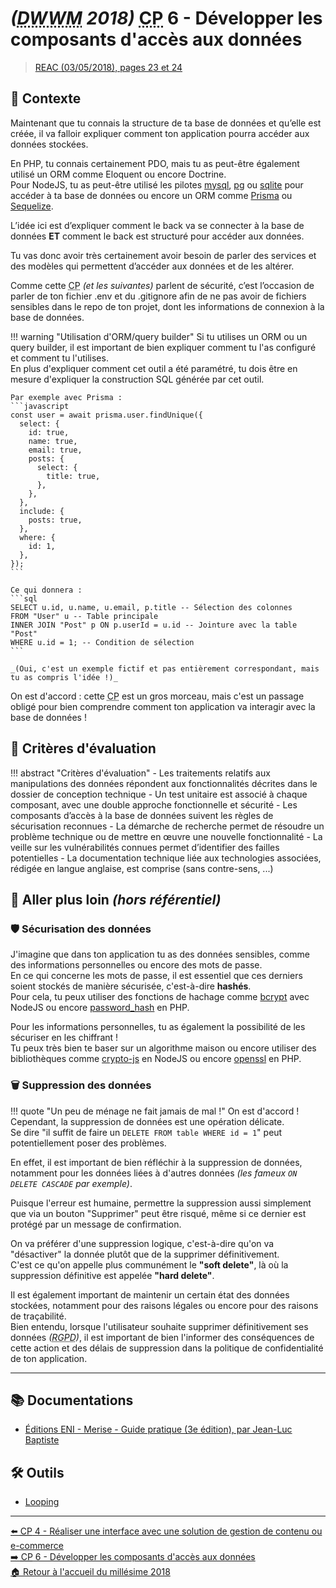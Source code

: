 # _(<abbr title="Développeur Web et Web Mobile">DWWM</abbr> 2018)_ <abbr title="Compétence Professionnelle">CP</abbr> 6 - Développer les composants d'accès aux données
> [REAC (03/05/2018), pages 23 et 24](https://www.banque.di.afpa.fr/EspaceEmployeursCandidatsActeurs/EGPResultat.aspx?ct=01280m03&type=t)

## 🚀 Contexte

Maintenant que tu connais la structure de ta base de données et qu’elle est créée, il va falloir expliquer comment ton application pourra accéder aux données stockées.

En PHP, tu connais certainement PDO, mais tu as peut-être également utilisé un ORM comme Eloquent ou encore Doctrine.  
Pour NodeJS, tu as peut-être utilisé les pilotes [mysql](https://www.npmjs.com/package/mysql), [pg](https://www.npmjs.com/package/pg) ou [sqlite](https://www.npmjs.com/package/sqlite) pour accéder à ta base de données ou encore un ORM comme [Prisma](https://www.npmjs.com/package/prisma) ou [Sequelize](https://www.npmjs.com/package/sequelize).

L’idée ici est d’expliquer comment le back va se connecter à la base de données **ET** comment le back est structuré pour accéder aux données.

Tu vas donc avoir très certainement avoir besoin de parler des services et des modèles qui permettent d’accéder aux données et de les altérer.

Comme cette <abbr title="Compétence Professionnelle">CP</abbr> _(et les suivantes)_ parlent de sécurité,
c’est l’occasion de parler de ton fichier .env et du .gitignore afin de ne pas avoir de fichiers sensibles dans le repo de ton projet,
dont les informations de connexion à la base de données.

!!! warning "Utilisation d'ORM/query builder"
    Si tu utilises un ORM ou un query builder, il est important de bien expliquer comment tu l'as configuré et comment tu l'utilises.  
    En plus d'expliquer comment cet outil a été paramétré, tu dois être en mesure d'expliquer la construction SQL générée par cet outil.

    Par exemple avec Prisma :
    ```javascript
    const user = await prisma.user.findUnique({
      select: {
        id: true,
        name: true,
        email: true,
        posts: {
          select: {
            title: true,
          },
        },
      },
      include: {
        posts: true,
      },
      where: {
        id: 1,
      },
    });
    ```

    Ce qui donnera :
    ```sql
    SELECT u.id, u.name, u.email, p.title -- Sélection des colonnes
    FROM "User" u -- Table principale
    INNER JOIN "Post" p ON p.userId = u.id -- Jointure avec la table "Post"
    WHERE u.id = 1; -- Condition de sélection
    ```

    _(Oui, c'est un exemple fictif et pas entièrement correspondant, mais tu as compris l'idée !)_

On est d'accord : cette <abbr title="Compétence Professionnelle">CP</abbr> est un gros morceau, mais c'est un passage obligé pour bien comprendre comment ton application va interagir avec la base de données !

## 📝 Critères d'évaluation
!!! abstract "Critères d'évaluation"
    - Les traitements relatifs aux manipulations des données répondent aux fonctionnalités décrites dans le dossier de conception technique
    - Un test unitaire est associé à chaque composant, avec une double approche fonctionnelle et sécurité
    - Les composants d’accès à la base de données suivent les règles de sécurisation reconnues
    - La démarche de recherche permet de résoudre un problème technique ou de mettre en œuvre une nouvelle fonctionnalité
    - La veille sur les vulnérabilités connues permet d’identifier des failles potentielles
    - La documentation technique liée aux technologies associées, rédigée en langue anglaise, est comprise (sans contre-sens, ...)

## 🤯 Aller plus loin _(hors référentiel)_

### 🛡 Sécurisation des données

J'imagine que dans ton application tu as des données sensibles, comme des informations personnelles ou encore des mots de passe.  
En ce qui concerne les mots de passe, il est essentiel que ces derniers soient stockés de manière sécurisée, c'est-à-dire **hashés**.  
Pour cela, tu peux utiliser des fonctions de hachage comme [bcrypt](https://www.npmjs.com/package/bcrypt) avec NodeJS ou encore [password_hash](https://www.php.net/manual/fr/function.password-hash.php) en PHP.

Pour les informations personnelles, tu as également la possibilité de les sécuriser en les chiffrant !  
Tu peux très bien te baser sur un algorithme maison ou encore utiliser des bibliothèques comme [crypto-js](https://www.npmjs.com/package/crypto-js) en NodeJS ou encore [openssl](https://www.php.net/manual/en/book.openssl.php) en PHP.

### 🗑️ Suppression des données

!!! quote "Un peu de ménage ne fait jamais de mal !"
    On est d'accord ! Cependant, la suppression de données est une opération délicate.  
    Se dire "il suffit de faire un `DELETE FROM table WHERE id = 1`" peut potentiellement poser des problèmes.

En effet, il est important de bien réfléchir à la suppression de données, notamment pour les données liées à d'autres données _(les fameux `ON DELETE CASCADE` par exemple)_.

Puisque l'erreur est humaine, permettre la suppression aussi simplement que via un bouton "Supprimer" peut être risqué, même si ce dernier est protégé par un message de confirmation.

On va préférer d'une suppression logique, c'est-à-dire qu'on va "désactiver" la donnée plutôt que de la supprimer définitivement.  
C'est ce qu'on appelle plus communément le **"soft delete"**, là où la suppression définitive est appelée **"hard delete"**.

Il est également important de maintenir un certain état des données stockées, notamment pour des raisons légales ou encore pour des raisons de traçabilité.  
Bien entendu, lorsque l'utilisateur souhaite supprimer définitivement ses données _(<abbr title="Règlement Général sur la Protection des Données">RGPD</abbr>)_, il est important de bien l'informer des conséquences de cette action et des délais de suppression dans la politique de confidentialité de ton application.

---

## 📚 Documentations
- [Éditions ENI - Merise - Guide pratique (3e édition), par Jean-Luc Baptiste](https://www.editions-eni.fr/livre/merise-guide-pratique-3e-edition-modelisation-des-donnees-et-des-traitements-manipulations-avec-le-langage-sql-9782409015342)

## 🛠 Outils
- [Looping](https://www.looping.fr/)

---

[⬅️ <abbr title="Compétence Professionnelle">CP</abbr> 4 - Réaliser une interface avec une solution de gestion de contenu ou e-commerce](cp-4-realiser-une-interface-utilisateur-avec-une-solution-de-gestion-de-contenu-ou-e-commerce.md)  
[➡️ <abbr title="Compétence Professionnelle">CP</abbr> 6 - Développer les composants d'accès aux données](cp-6-developper-les-composants-d-acces-aux-donnees.md)  
[🏠 Retour à l'accueil du millésime 2018](index.md)